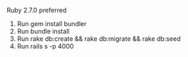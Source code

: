 Ruby 2.7.0 preferred

1. Run gem install bundler
2. Run bundle install
3. Run rake db:create && rake db:migrate && rake db:seed
4. Run rails s -p 4000

